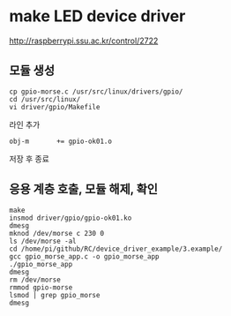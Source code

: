 # make LED device driver

<http://raspberrypi.ssu.ac.kr/control/2722>

## 모듈 생성

```
cp gpio-morse.c /usr/src/linux/drivers/gpio/
cd /usr/src/linux/
vi driver/gpio/Makefile
```

라인 추가

```
obj-m		+= gpio-ok01.o
```

저장 후 종료

## 응용 계층 호출, 모듈 해제, 확인

```
make
insmod driver/gpio/gpio-ok01.ko
dmesg
mknod /dev/morse c 230 0
ls /dev/morse -al
cd /home/pi/github/RC/device_driver_example/3.example/
gcc gpio_morse_app.c -o gpio_morse_app
./gpio_morse_app
dmesg
rm /dev/morse
rmmod gpio-morse
lsmod | grep gpio_morse
dmesg
```
